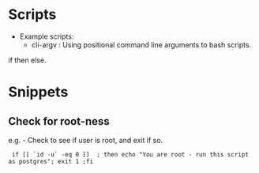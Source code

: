 # Scripts

- Example scripts:
  - cli-argv : Using positional command line arguments to bash scripts.

if then else.

# Snippets
## Check for root-ness
e.g. - Check to see if user is root, and exit if so.
```
 if [[ `id -u` -eq 0 ]]  ; then echo "You are root - run this script as postgres"; exit 1 ;fi
```
